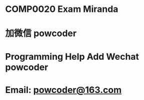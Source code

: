 # COMP0020 Exam Miranda
# 加微信 powcoder

# Programming Help Add Wechat powcoder

# Email: powcoder@163.com

